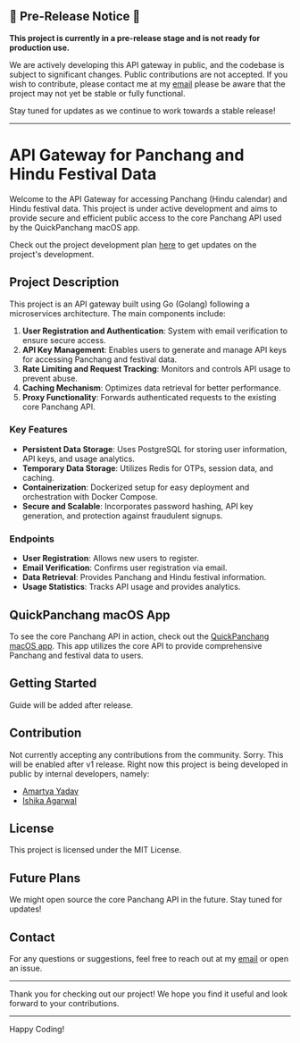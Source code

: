 ## 🚧 Pre-Release Notice 🚧

**This project is currently in a pre-release stage and is not ready for production use.**

We are actively developing this API gateway in public, and the codebase is subject to significant changes. Public contributions are not accepted. If you wish to contribute, please contact me at my [email](mailto:contact@amartyadav.tech) please be aware that the project may not yet be stable or fully functional.

Stay tuned for updates as we continue to work towards a stable release!

---

# API Gateway for Panchang and Hindu Festival Data

Welcome to the API Gateway for accessing Panchang (Hindu calendar) and Hindu festival data. 
This project is under active development and aims to provide secure and efficient public access to the core Panchang API used by the QuickPanchang macOS app.

Check out the project development plan [here](https://aatmamartya.notion.site/8baed2e3ef3143a694025b0fd7ee1d3b?v=08bc8730f77d4627a2bad9378dcd0f73&pvs=74) to get updates on the project's development.

## Project Description

This project is an API gateway built using Go (Golang) following a microservices architecture. The main components include:

1. **User Registration and Authentication**: System with email verification to ensure secure access.
2. **API Key Management**: Enables users to generate and manage API keys for accessing Panchang and festival data.
3. **Rate Limiting and Request Tracking**: Monitors and controls API usage to prevent abuse.
4. **Caching Mechanism**: Optimizes data retrieval for better performance.
5. **Proxy Functionality**: Forwards authenticated requests to the existing core Panchang API.

### Key Features

- **Persistent Data Storage**: Uses PostgreSQL for storing user information, API keys, and usage analytics.
- **Temporary Data Storage**: Utilizes Redis for OTPs, session data, and caching.
- **Containerization**: Dockerized setup for easy deployment and orchestration with Docker Compose.
- **Secure and Scalable**: Incorporates password hashing, API key generation, and protection against fraudulent signups.

### Endpoints

- **User Registration**: Allows new users to register.
- **Email Verification**: Confirms user registration via email.
- **Data Retrieval**: Provides Panchang and Hindu festival information.
- **Usage Statistics**: Tracks API usage and provides analytics.

## QuickPanchang macOS App

To see the core Panchang API in action, check out the [QuickPanchang macOS app](https://apps.apple.com/in/app/quickpanchang-hindu-calendar/id6475807190?mt=12). This app utilizes the core API to provide comprehensive Panchang and festival data to users.

## Getting Started

Guide will be added after release.

## Contribution

Not currently accepting any contributions from the community. Sorry.
This will be enabled after v1 release. Right now this project is being developed in public by internal developers, namely:
- [Amartya Yadav](https://github.com/amartyadav)
- [Ishika Agarwal](https://github.com/ishikaubc)

## License

This project is licensed under the MIT License.

## Future Plans

We might open source the core Panchang API in the future. Stay tuned for updates!

## Contact

For any questions or suggestions, feel free to reach out at my [email](mailto:contact@amartyadav.tech) or open an issue.

---

Thank you for checking out our project! We hope you find it useful and look forward to your contributions.

---

Happy Coding!
